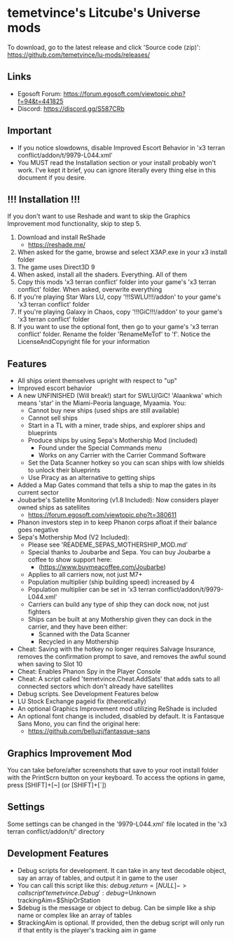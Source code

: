 # temetvince's Litcube's Universe mods
To download, go to the latest release and click 'Source code (zip)': https://github.com/temetvince/lu-mods/releases/

## Links
* Egosoft Forum: https://forum.egosoft.com/viewtopic.php?f=94&t=441825
* Discord: https://discord.gg/S587CRb

## Important
* If you notice slowdowns, disable Improved Escort Behavior in 'x3 terran conflict/addon/t/9979-L044.xml'
* You MUST read the Installation section or your install probably won't work. I've kept it brief, you can ignore literally every thing else in this document if you desire.

## !!! Installation !!!
If you don't want to use Reshade and want to skip the Graphics Improvement mod functionality, skip to step 5.
1. Download and install ReShade
    * https://reshade.me/
2. When asked for the game, browse and select X3AP.exe in your x3 install folder
3. The game uses Direct3D 9
4. When asked, install all the shaders. Everything. All of them
5. Copy this mods 'x3 terran conflict' folder into your game's 'x3 terran conflict' folder. When asked, overwrite everything
6. If you're playing Star Wars LU, copy '!!!SWLU!!!/addon' to your game's 'x3 terran conflict' folder
7. If you're playing Galaxy in Chaos, copy '!!!GiC!!!/addon' to your game's 'x3 terran conflict' folder
8. If you want to use the optional font, then go to your game's 'x3 terran conflict' folder. Rename the folder 'RenameMeTof' to 'f'. Notice the LicenseAndCopyright file for your information 

## Features
* All ships orient themselves upright with respect to "up"
* Improved escort behavior
* A new UNFINISHED (Will break!) start for SWLU/GiC! 'Alaankwa' which means 'star' in the Miami-Peoria language, Myaamia.
You:
    * Cannot buy new ships (used ships are still available)
    * Cannot sell ships
    * Start in a TL with a miner, trade ships, and explorer ships and blueprints
    * Produce ships by using Sepa's Mothership Mod (included)
        * Found under the Special Commands menu
        * Works on any Carrier with the Carrier Command Software
    * Set the Data Scanner hotkey so you can scan ships with low shields to unlock their blueprints
    * Use Piracy as an alternative to getting ships
* Added a Map Gates command that tells a ship to map the gates in its current sector
* Joubarbe's Satellite Monitoring (v1.8 Included): Now considers player owned ships as satellites
    * https://forum.egosoft.com/viewtopic.php?t=380611
* Phanon investors step in to keep Phanon corps afloat if their balance goes negative
* Sepa's Mothership Mod (V2 Included):
    * Please see 'READEME_SEPAS_MOTHERSHIP_MOD.md'
    * Special thanks to Joubarbe and Sepa. You can buy Joubarbe a coffee to show support here:
        * (https://www.buymeacoffee.com/Joubarbe)
    * Applies to all carriers now, not just M7+
    * Population multiplier (ship building speed) increased by 4
    * Population multiplier can be set in 'x3 terran conflict/addon/t/9979-L044.xml'
    * Carriers can build any type of ship they can dock now, not just fighters
    * Ships can be built at any Mothership given they can dock in the carrier, and they have been either:
        * Scanned with the Data Scanner
        * Recycled in any Mothership
* Cheat: Saving with the hotkey no longer requires Salvage Insurance, removes the confirmation prompt to save, and removes the awful sound when saving to Slot 10
* Cheat: Enables Phanon Spy in the Player Console
* Cheat: A script called 'temetvince.Cheat.AddSats' that adds sats to all connected sectors which don't already have satellites
* Debug scripts. See Development Features below
* LU Stock Exchange pageid fix (theoretically)
* An optional Graphics Improvement mod utilizing ReShade is included
* An optional font change is included, disabled by default. It is Fantasque Sans Mono, you can find the original here:
    * https://github.com/belluzj/fantasque-sans 

## Graphics Improvement Mod
You can take before/after screenshots that save to your root install folder with the PrintScrn button on your keyboard. To access the options in game, press [SHIFT]+[~] (or [SHIFT]+[`])

## Settings
Some settings can be changed in the '9979-L044.xml' file located in the 'x3 terran conflict/addon/t/' directory

## Development Features
* Debug scripts for development. It can take in any text decodable object, say an array of tables, and output it in game to the user
* You can call this script like this: $debug.return = [NULL] -> call script 'temetvince.Debug': debug=$Unknown trackingAim=$ShipOrStation
* $debug is the message or object to debug. Can be simple like a ship name or complex like an array of tables
* $trackingAim is optional. If provided, then the debug script will only run if that entity is the player's tracking aim in game
